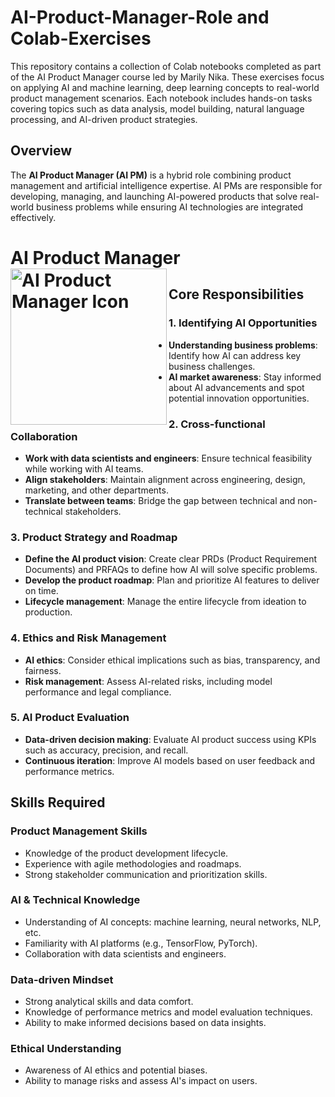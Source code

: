 # AI-Product-Manager-Role and Colab-Exercises
This repository contains a collection of Colab notebooks completed as part of the AI Product Manager course led by Marily Nika. These exercises focus on applying AI and machine learning, deep learning concepts to real-world product management scenarios. Each notebook includes hands-on tasks covering topics such as data analysis, model building, natural language processing, and AI-driven product strategies.

## Overview

The **AI Product Manager (AI PM)** is a hybrid role combining product management and artificial intelligence expertise. AI PMs are responsible for developing, managing, and launching AI-powered products that solve real-world business problems while ensuring AI technologies are integrated effectively.
# AI Product Manager <img src="https://github.com/user-attachments/assets/10666d61-d300-40ed-8831-70bd64e0e972" alt="AI Product Manager Icon" width="250" height="250" align="left">

## Core Responsibilities

### 1. Identifying AI Opportunities
- **Understanding business problems**: Identify how AI can address key business challenges.
- **AI market awareness**: Stay informed about AI advancements and spot potential innovation opportunities.

### 2. Cross-functional Collaboration
- **Work with data scientists and engineers**: Ensure technical feasibility while working with AI teams.
- **Align stakeholders**: Maintain alignment across engineering, design, marketing, and other departments.
- **Translate between teams**: Bridge the gap between technical and non-technical stakeholders.

### 3. Product Strategy and Roadmap
- **Define the AI product vision**: Create clear PRDs (Product Requirement Documents) and PRFAQs to define how AI will solve specific problems.
- **Develop the product roadmap**: Plan and prioritize AI features to deliver on time.
- **Lifecycle management**: Manage the entire lifecycle from ideation to production.

### 4. Ethics and Risk Management
- **AI ethics**: Consider ethical implications such as bias, transparency, and fairness.
- **Risk management**: Assess AI-related risks, including model performance and legal compliance.

### 5. AI Product Evaluation
- **Data-driven decision making**: Evaluate AI product success using KPIs such as accuracy, precision, and recall.
- **Continuous iteration**: Improve AI models based on user feedback and performance metrics.

## Skills Required

### Product Management Skills
- Knowledge of the product development lifecycle.
- Experience with agile methodologies and roadmaps.
- Strong stakeholder communication and prioritization skills.

### AI & Technical Knowledge
- Understanding of AI concepts: machine learning, neural networks, NLP, etc.
- Familiarity with AI platforms (e.g., TensorFlow, PyTorch).
- Collaboration with data scientists and engineers.

### Data-driven Mindset
- Strong analytical skills and data comfort.
- Knowledge of performance metrics and model evaluation techniques.
- Ability to make informed decisions based on data insights.

### Ethical Understanding
- Awareness of AI ethics and potential biases.
- Ability to manage risks and assess AI's impact on users.
